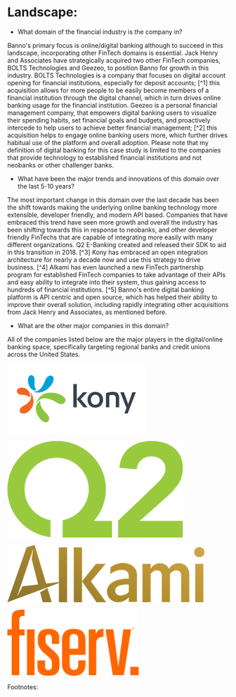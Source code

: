 # Landscape:

* What domain of the financial industry is the company in?

Banno's primary focus is online/digital banking although to succeed in this landscape, incorporating other FinTech domains is essential. Jack Henry and Associates have strategically acquired two other FinTech companies, BOLTS Technologies and Geezeo, to position Banno for growth in this industry. BOLTS Technologies is a company that focuses on digital account opening for financial institutions, especially for deposit accounts; [^1] this acquisition allows for more people to be easily become members of a financial institution through the digital channel, which in turn drives online banking usage for the financial institution.  Geezeo is a personal financial management company, that empowers digital banking users to visualize their spending habits, set financial goals and budgets, and proactively intercede to help users to achieve better financial management; [^2] this acquisition helps to engage online banking users more, which further drives habitual use of the platform and overall adoption. Please note that my definition of digital banking for this case study is limited to the companies that provide technology to established financial institutions and not neobanks or other challenger banks.

* What have been the major trends and innovations of this domain over the last 5-10 years?

The most important change in this domain over the last decade has been the shift towards making the underlying online banking technology more extensible, developer friendly, and modern API based. Companies that have embraced this trend have seen more growth and overall the industry has been shifting towards this in response to neobanks, and other developer friendly FinTechs that are capable of integrating more easily with many different organizations. Q2 E-Banking created and released their SDK to aid in this transition in 2018. [^3] Kony has embraced an open integration architecture for nearly a decade now and use this strategy to drive business. [^4] Alkami has even launched a new FinTech partnership program for established FinTech companies to take advantage of their APIs and easy ability to integrate into their system, thus gaining access to hundreds of financial institutions. [^5] Banno's entire digital banking platform is API centric and open source, which has helped their ability to improve their overall solution, including rapidly integrating other acquisitions from Jack Henry and Associates, as mentioned before.

* What are the other major companies in this domain?

All of the companies listed below are the major players in the digital/online banking space, specifically targeting regional banks and credit unions across the United States.

[![Kony](../images/kony-logo.png)](https://www.kony.com)

[![Q2 E-Banking](../images/Q2-logo.png)](https://www.q2ebanking.com)

[![Alkami](../images/alkami-logo.png)](https://www.alkami.com)

[![FI Serv](../images/fiserv-logo.png)](https://www.fiserv.com)

Footnotes:

[1]: https://pitchbook.com/profiles/company/118629-64

[2]: https://finovate.com/jack-henry-acquires-geezeo/

[3]: https://www.bloomberg.com/press-releases/2018-08-14/q2-releases-caliper-sdk-enabling-customers-to-customize-and-extend-q2-platform

[4]: https://konydocs.atlassian.net/wiki/spaces/ARBD/pages/1081433586/Open+Integration

[5]: https://www.alkami.com/articles/alkami-launches-new-fintech-partnership-program/
